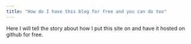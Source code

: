 ```yaml
---
title: "How do I have this blog for free and you can do too"
---
```


Here I will tell the story about how I put this site on and have it hosted on github for free.